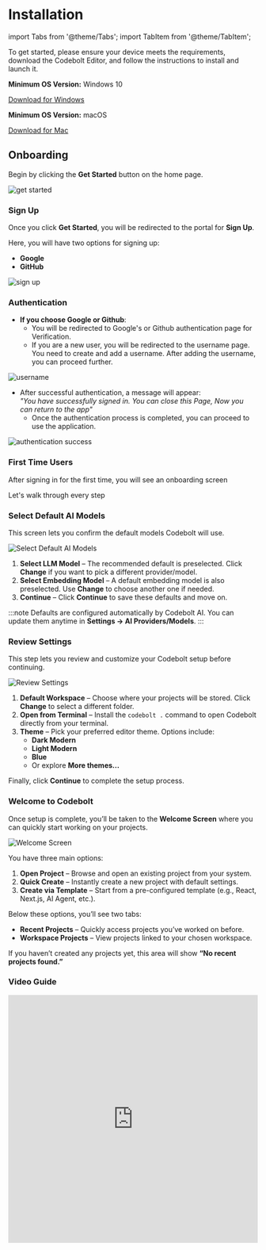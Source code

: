 # Installation

import Tabs from '@theme/Tabs';
import TabItem from '@theme/TabItem'; 


To get started, please ensure your device meets the requirements, download the Codebolt Editor, and follow the instructions to install and launch it.

<Tabs>

  <TabItem value="windows" label="Windows">

  **Minimum OS Version:** Windows 10  
    
  <div style={{textAlign: 'left', margin: '20px 0'}}>
    <a href="https://github.com/codeboltai/codebolt/releases" 
       className="button button--primary button--lg" 
       target="_blank" 
       rel="noopener noreferrer" 
       style={{
         padding: '12px 30px',
         fontSize: '16px',
         fontWeight: 'bold',
         borderRadius: '8px',
         textDecoration: 'none',
         display: 'inline-block',
         minWidth: '200px',
         boxShadow: '0 4px 8px rgba(0,0,0,0.1)',
         transition: 'all 0.3s ease'
       }}>
       Download for Windows
    </a>
  </div>
  </TabItem>
  
  <TabItem value="mac" label="Mac">

  **Minimum OS Version:** macOS   

  <div style={{textAlign: 'left', margin: '20px 0'}}>
    <a href="https://github.com/codeboltai/codebolt/releases" 
       className="button button--primary button--lg" 
       target="_blank" 
       rel="noopener noreferrer" 
       style={{
         padding: '12px 30px',
         fontSize: '16px',
         fontWeight: 'bold',
         borderRadius: '8px',
         textDecoration: 'none',
         display: 'inline-block',
         minWidth: '200px',
         boxShadow: '0 4px 8px rgba(0,0,0,0.1)',
         transition: 'all 0.3s ease'
       }}>
       Download for Mac
    </a>
  </div>

  </TabItem>

</Tabs>


## Onboarding

Begin by clicking the **Get Started** button on the home page.

![get started](/img/get_started.png)

### Sign Up

Once you click **Get Started**, you will be redirected to the portal for **Sign Up**.

Here, you will have two options for signing up:

- **Google**
- **GitHub**

![sign up](/img/sing-up.png)

### Authentication

- **If you choose Google or Github**:
  - You will be redirected to Google's or Github authentication page for Verification.
  - If you are a new user, you will be redirected to the username page.
    You need to create and add a username. After adding the username, you can proceed further.

![username](/img/username.png)

- After successful authentication, a message will appear:  
   _"You have successfully signed in. You can close this Page, Now you can return to the app"_
  - Once the authentication process is completed, you can proceed to use the application.

![authentication success](/img/authentication-success.png)

### First Time Users

After signing in for the first time, you will see an onboarding screen

Let's walk through every step

### Select Default AI Models

This screen lets you confirm the default models Codebolt will use.

![Select Default AI Models](/img/onboarding-default-models.png)

1. **Select LLM Model** – The recommended default is preselected. Click **Change** if you want to pick a different provider/model.
2. **Select Embedding Model** – A default embedding model is also preselected. Use **Change** to choose another one if needed.
3. **Continue** – Click **Continue** to save these defaults and move on.

:::note
Defaults are configured automatically by Codebolt AI. You can update them anytime in **Settings → AI Providers/Models**.
:::


### Review Settings

This step lets you review and customize your Codebolt setup before continuing.

![Review Settings](/img/onboarding-review-settings.png)

1. **Default Workspace** – Choose where your projects will be stored. Click **Change** to select a different folder.  
2. **Open from Terminal** – Install the `codebolt .` command to open Codebolt directly from your terminal.  
3. **Theme** – Pick your preferred editor theme. Options include:  
   - **Dark Modern**  
   - **Light Modern**  
   - **Blue**  
   - Or explore **More themes...** 

Finally, click **Continue** to complete the setup process.



### Welcome to Codebolt

Once setup is complete, you’ll be taken to the **Welcome Screen** where you can quickly start working on your projects.

![Welcome Screen](/img/welcome-screen.png)

You have three main options:

1. **Open Project** – Browse and open an existing project from your system.  
2. **Quick Create** – Instantly create a new project with default settings.  
3. **Create via Template** – Start from a pre-configured template (e.g., React, Next.js, AI Agent, etc.).

Below these options, you’ll see two tabs:  

- **Recent Projects** – Quickly access projects you’ve worked on before.  
- **Workspace Projects** – View projects linked to your chosen workspace.  

If you haven’t created any projects yet, this area will show **“No recent projects found.”**

### Video Guide

<iframe width="100%" height="500" src="https://www.youtube.com/embed/YpZV_AFHsX8?si=oNo5MzqlAPqqgdgu" title="YouTube video player" frameborder="0" allow="accelerometer; autoplay; clipboard-write; encrypted-media; gyroscope; picture-in-picture; web-share" referrerpolicy="strict-origin-when-cross-origin" allowfullscreen></iframe> 
